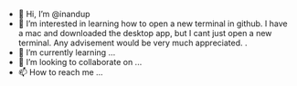 - 👋 Hi, I’m @inandup
- 👀 I’m interested in learning how to open a new terminal in github. I have a mac and downloaded the desktop app, but I cant just open a new terminal. Any advisement would be very much appreciated.
.
- 🌱 I’m currently learning ...
- 💞️ I’m looking to collaborate on ...
- 📫 How to reach me ...

<!---
inandup/inandup is a ✨ special ✨ repository because its `README.md` (this file) appears on your GitHub profile.
You can click the Preview link to take a look at your changes.
--->
